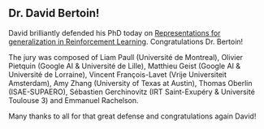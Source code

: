 ## Dr. David Bertoin!

David brilliantly defended his PhD today on [Representations for generalization in Reinforcement Learning](https://www.theses.fr/s233534). Congratulations Dr. Bertoin!

The jury was composed of Liam Paull (Université de Montreal), Olivier Pietquin (Google AI & Université de Lille), Matthieu Geist (Google AI & Université de Lorraine), Vincent François-Lavet (Vrije Universiteit Amsterdam), Amy Zhang (University of Texas at Austin), Thomas Oberlin (ISAE-SUPAERO), Sébastien Gerchinovitz (IRT Saint-Exupéry & Université Toulouse 3) and Emmanuel Rachelson.

Many thanks to all for that great defense and congratulations again David!

